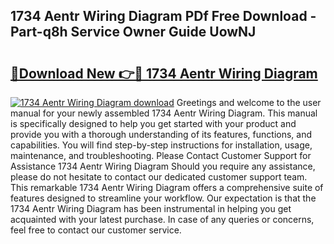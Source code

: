 ## 1734 Aentr Wiring Diagram PDf Free Download - Part-q8h Service Owner Guide UowNJ

# <h2><a href="http://dft1bcr.blite.top/?on=1734+Aentr+Wiring+Diagram">🔗Download New 👉🔴 1734 Aentr Wiring Diagram</a></h2>

[![1734 Aentr Wiring Diagram download](https://i.imgur.com/lujVjoI.png)](http://dft1bcr.blite.top/?on=1734+Aentr+Wiring+Diagram)
Greetings and welcome to the user manual for your newly assembled 1734 Aentr Wiring Diagram. This manual is specifically designed to help you get started with your product and provide you with a thorough understanding of its features, functions, and capabilities. You will find step-by-step instructions for installation, usage, maintenance, and troubleshooting. Please Contact Customer Support for Assistance 1734 Aentr Wiring Diagram Should you require any assistance, please do not hesitate to contact our dedicated customer support team. This remarkable 1734 Aentr Wiring Diagram offers a comprehensive suite of features designed to streamline your workflow. Our expectation is that the 1734 Aentr Wiring Diagram has been instrumental in helping you get acquainted with your latest purchase. In case of any queries or concerns, feel free to contact our customer service.
